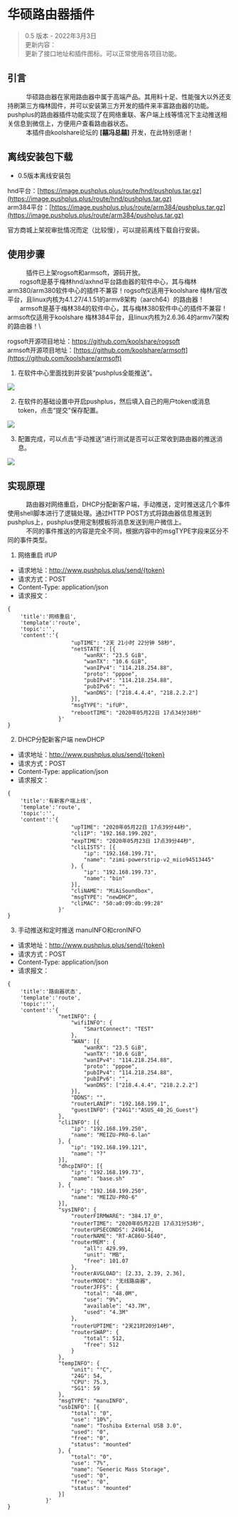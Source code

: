 # 华硕路由器插件

> 0.5 版本 - 2022年3月3日\
> 更新内容：\
> 更新了接口地址和插件图标。可以正常使用各项目功能。

## 引言

　&emsp;&emsp;华硕路由器在家用路由器中属于高端产品。其用料十足、性能强大以外还支持刷第三方梅林固件，并可以安装第三方开发的插件来丰富路由器的功能。pushplus的路由器插件功能实现了在网络重联、客户端上线等情况下主动推送相关信息到微信上，方便用户查看路由器状态。\
　&emsp;&emsp;本插件由koolshare论坛的 **[囍冯总囍]** 开发，在此特别感谢！

## 离线安装包下载
- 0.5版本离线安装包

hnd平台：[https://image.pushplus.plus/route/hnd/pushplus.tar.gz](https://image.pushplus.plus/route/hnd/pushplus.tar.gz) \
arm384平台：[https://image.pushplus.plus/route/arm384/pushplus.tar.gz](https://image.pushplus.plus/route/arm384/pushplus.tar.gz)

官方商城上架视审批情况而定（比较慢），可以提前离线下载自行安装。

## 使用步骤
　&emsp;&emsp;插件已上架rogsoft和armsoft，源码开放。\
&emsp;&emsp;rogsoft是基于梅林hnd/axhnd平台路由器的软件中心，其与梅林arm380/arm380软件中心的插件不兼容！rogsoft仅适用于koolshare 梅林/官改平台，且linux内核为4.1.27/4.1.51的armv8架构（aarch64）的路由器！\
&emsp;&emsp;armsoft是基于梅林384的软件中心，其与梅林380软件中心的插件不兼容！armsoft仅适用于koolshare 梅林384平台，且linux内核为2.6.36.4的armv7l架构的路由器！\

rogsoft开源项目地址：<a href="https://github.com/koolshare/rogsoft" target="_blank">https://github.com/koolshare/rogsoft</a> \
armsoft开源项目地址：[https://github.com/koolshare/armsoft](https://github.com/koolshare/armsoft)


1. 在软件中心里面找到并安装“pushplus全能推送”。


![](../images/r1.jpg)

2. 在软件的基础设置中开启pushplus，然后填入自己的用户token或消息token，点击“提交”保存配置。


![](../images/r2.jpg)

3. 配置完成，可以点击“手动推送”进行测试是否可以正常收到路由器的推送消息。


![](../images/r3.jpg)


## 实现原理
　&emsp;&emsp;路由器对网络重启，DHCP分配新客户端，手动推送，定时推送这几个事件使用shell脚本进行了逻辑处理。通过HTTP POST方式将路由器信息推送到pushplus上，pushplus使用定制模板将消息发送到用户微信上。\
　&emsp;&emsp;不同的事件推送的内容是完全不同，根据内容中的msgTYPE字段来区分不同的事件类型。
1. 网络重启 ifUP
- 请求地址：http://www.pushplus.plus/send/{token}
- 请求方式：POST
- Content-Type: application/json
- 请求报文：
```
{
	'title':'网络重启',
	'template':'route',
	'topic':'',
	'content':'{
                    "upTIME": "2天 21小时 22分钟 58秒",
                    "netSTATE": [{
                        "wanRX": "23.5 GiB",
                        "wanTX": "10.6 GiB",
                        "wanIPv4": "114.218.254.88",
                        "proto": "pppoe",
                        "pubIPv4": "114.218.254.88",
                        "pubIPv6": "",
                        "wanDNS": ["218.4.4.4", "218.2.2.2"]
                    }],
                    "msgTYPE": "ifUP",
                    "rebootTIME": "2020年05月22日 17点34分38秒"
                }'
}
```

2. DHCP分配新客户端 newDHCP
- 请求地址：http://www.pushplus.plus/send/{token}
- 请求方式：POST
- Content-Type: application/json
- 请求报文：
```
{
	'title':'有新客户端上线',
	'template':'route',
	'topic':'',
	'content':'{
                    "upTIME": "2020年05月22日 17点39分44秒",
                    "cliIP": "192.168.199.202",
                    "expTIME": "2020年05月23日 17点39分44秒",
                    "cliLISTS": [{
                        "ip": "192.168.199.71",
                        "name": "zimi-powerstrip-v2_miio94513445"
                    }, {
                        "ip": "192.168.199.73",
                        "name": "bin"
                    }],
                    "cliNAME": "MiAiSoundbox",
                    "msgTYPE": "newDHCP",
                    "cliMAC": "50:a0:09:db:99:28"
                }'
}
```

3. 手动推送和定时推送 manuINFO和cronINFO
- 请求地址：http://www.pushplus.plus/send/{token}
- 请求方式：POST
- Content-Type: application/json
- 请求报文：
```
{
	'title':'路由器状态',
	'template':'route',
	'topic':'',
	'content':'{
                "netINFO": {
                    "wifiINFO": {
                        "SmartConnect": "TEST"
                    },
                    "WAN": [{
                        "wanRX": "23.5 GiB",
                        "wanTX": "10.6 GiB",
                        "wanIPv4": "114.218.254.88",
                        "proto": "pppoe",
                        "pubIPv4": "114.218.254.88",
                        "pubIPv6": "",
                        "wanDNS": ["218.4.4.4", "218.2.2.2"]
                    }],
                    "DDNS": "",
                    "routerLANIP": "192.168.199.1",
                    "guestINFO": {"24G1":"ASUS_40_2G_Guest"}
                },
                "cliINFO": [{
                    "ip": "192.168.199.250",
                    "name": "MEIZU-PRO-6.lan"
                }, {
                    "ip": "192.168.199.121",
                    "name": "?"
                }],
                "dhcpINFO": [{
                    "ip": "192.168.199.73",
                    "name": "base.sh"
                }, {
                    "ip": "192.168.199.250",
                    "name": "MEIZU-PRO-6"
                }],
                "sysINFO": {
                    "routerFIRMWARE": "384.17_0",
                    "routerTIME": "2020年05月22日 17点31分53秒",
                    "routerUPSECONDS": 249614,
                    "routerNAME": "RT-AC86U-5E40",
                    "routerMEM": {
                        "all": 429.99,
                        "unit": "MB",
                        "free": 101.07
                    },
                    "routerAVGLOAD": [2.33, 2.39, 2.36],
                    "routerMODE": "无线路由器",
                    "routerJFFS": {
                        "total": "48.0M",
                        "use": "9%",
                        "available": "43.7M",
                        "used": "4.3M"
                    },
                    "routerUPTIME": "2天21时20分14秒",
                    "routerSWAP": {
                        "total": 512,
                        "free": 512
                    }
                },
                "tempINFO": {
                    "unit": "°C",
                    "24G": 54,
                    "CPU": 75.3,
                    "5G1": 59
                },
                "msgTYPE": "manuINFO",
                "usbINFO": [{
                    "total": "0",
                    "use": "10%",
                    "name": "Toshiba External USB 3.0",
                    "used": "0",
                    "free": "0",
                    "status": "mounted"
                }, {
                    "total": "0",
                    "use": "7%",
                    "name": "Generic Mass Storage",
                    "used": "0",
                    "free": "0",
                    "status": "mounted"
                }]
            }'
}
```
